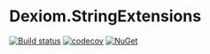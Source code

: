 # Dexiom.StringExtensions

[![Build status](https://ci.appveyor.com/api/projects/status/kjde6cau340xh0aw/branch/master?svg=true)](https://ci.appveyor.com/project/jpare/dexiom-stringextensions/branch/master)
[![codecov](https://codecov.io/gh/Dexiom/Dexiom.StringExtensions/branch/master/graph/badge.svg)](https://codecov.io/gh/Dexiom/Dexiom.StringExtensions)
[![NuGet](https://img.shields.io/nuget/v/Dexiom.StringExtensions.svg)](https://www.nuget.org/packages/Dexiom.StringExtensions/)
